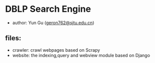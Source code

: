 # DBLP Search Engine
* author: Yun Gu (geron762@sjtu.edu.cn)

## files:
* crawler: crawl webpages based on Scrapy
* website: the indexing,query and webview module based on Django

